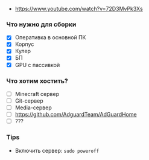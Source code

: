 - https://www.youtube.com/watch?v=72D3MvPk3Xs
### Что нужно для сборки

- [x] Оперативка в основной ПК
- [x] Корпус
- [x] Кулер
- [x] БП
- [x] GPU с пассивкой

### Что хотим хостить?

- [ ] Minecraft сервер
- [ ] Git-сервер
- [ ] Media-сервер
- [ ] https://github.com/AdguardTeam/AdGuardHome
- [ ] ???

### Tips

- Включить сервер: `sudo poweroff`
